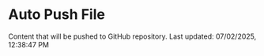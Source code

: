 # Auto Push File

Content that will be pushed to GitHub repository.
Last updated: 07/02/2025, 12:38:47 PM